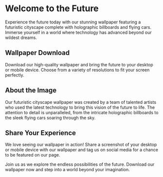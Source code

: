 <!--font:Open Sans-->

# Welcome to the Future

Experience the future today with our stunning wallpaper featuring a futuristic cityscape complete with holographic billboards and flying cars. Immerse yourself in a world where technology has advanced beyond our wildest dreams.

## Wallpaper Download

Download our high-quality wallpaper and bring the future to your desktop or mobile device. Choose from a variety of resolutions to fit your screen perfectly.

## About the Image

Our futuristic cityscape wallpaper was created by a team of talented artists who used the latest technology to bring this vision of the future to life. The attention to detail is unparalleled, from the intricate holographic billboards to the sleek flying cars soaring through the sky.

## Share Your Experience

We love seeing our wallpaper in action! Share a screenshot of your desktop or mobile device with our wallpaper and tag us on social media for a chance to be featured on our page.

Join us as we explore the endless possibilities of the future. Download our wallpaper now and step into a world beyond your imagination.

<!--

Write me markdown content of website with wallpaper:

"A futuristic cityscape with holographic billboards and flying cars"

The header of the page should not be copy of the text but rather a real content of the website which is using this wallpaper.


---


# Welcome to the Future

Experience the future today with our stunning wallpaper featuring a futuristic cityscape complete with holographic billboards and flying cars. Immerse yourself in a world where technology has advanced beyond our wildest dreams.

## Wallpaper Download

Download our high-quality wallpaper and bring the future to your desktop or mobile device. Choose from a variety of resolutions to fit your screen perfectly.

## About the Image

Our futuristic cityscape wallpaper was created by a team of talented artists who used the latest technology to bring this vision of the future to life. The attention to detail is unparalleled, from the intricate holographic billboards to the sleek flying cars soaring through the sky.

## Share Your Experience

We love seeing our wallpaper in action! Share a screenshot of your desktop or mobile device with our wallpaper and tag us on social media for a chance to be featured on our page.

Join us as we explore the endless possibilities of the future. Download our wallpaper now and step into a world beyond your imagination.


---


Write me a Google font which is best fitting for the website.

Pick from the list:
- Alegreya
- Great Vibes
- Raleway
- Cinzel Decorative
- Cinzel
- Cormorant Garamond
- Exo 2
- IBM Plex Sans
- Lobster
- Barlow Condensed
- Open Sans
- Poppins
- Playfair Display
- Futura
- Dancing Script
- Roboto
- Lato
- Cabin
- Creepster
- Montserrat
- Inter
- Orbitron


Write just the font name nothing else.


---


Open Sans

-->
